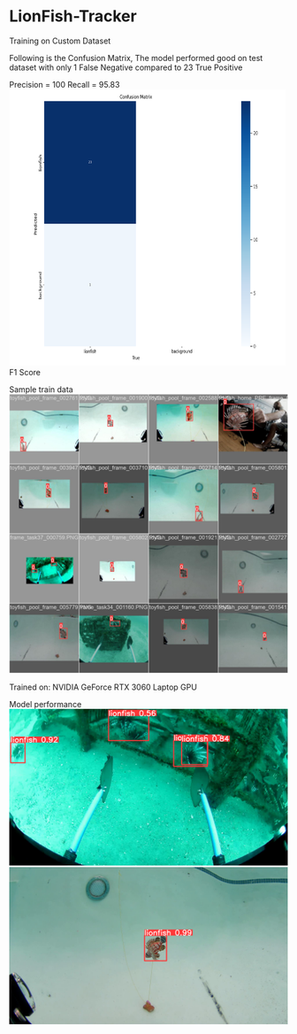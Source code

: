 # LionFish-Tracker

Training on Custom Dataset

Following is the Confusion Matrix, The model performed good on test dataset with only 1 False Negative compared to 23 True Positive

Precision = 100
Recall = 95.83
<img src="./assets/confusion_matrix.jpg" width="500" height="500"/>
F1 Score


Sample train data
![plot](./assets/sample_tes_data.jpg)

Trained on: NVIDIA GeForce RTX 3060 Laptop GPU

Model performance
![plot](./assets/test_prediction.jpg)
![plot](./assets/test_prediction2.jpg)
